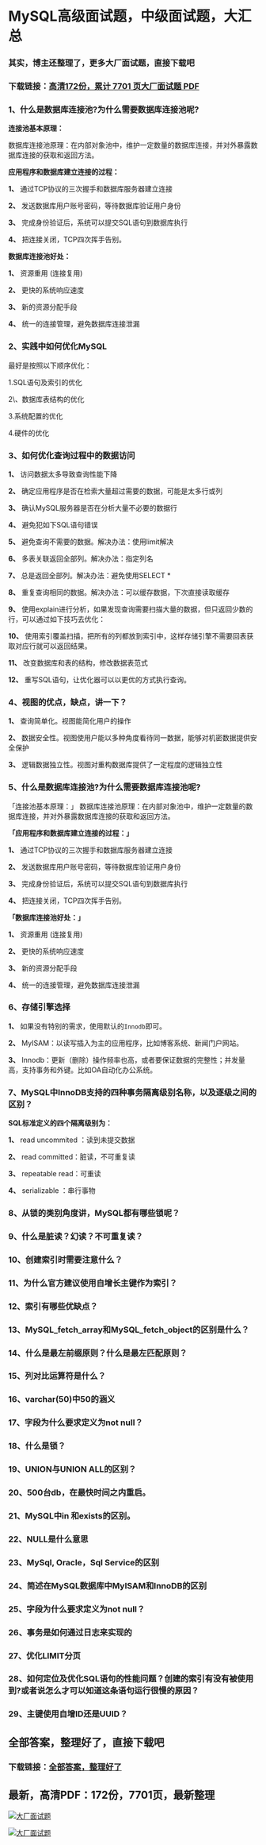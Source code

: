 # MySQL高级面试题，中级面试题，大汇总

### 其实，博主还整理了，更多大厂面试题，直接下载吧

### 下载链接：[高清172份，累计 7701 页大厂面试题  PDF](https://github.com/souyunku/DevBooks/blob/master/docs/index.md)



### 1、什么是数据库连接池?为什么需要数据库连接池呢?

**连接池基本原理：**

数据库连接池原理：在内部对象池中，维护一定数量的数据库连接，并对外暴露数据库连接的获取和返回方法。

**应用程序和数据库建立连接的过程：**

**1、** 通过TCP协议的三次握手和数据库服务器建立连接

**2、** 发送数据库用户账号密码，等待数据库验证用户身份

**3、** 完成身份验证后，系统可以提交SQL语句到数据库执行

**4、** 把连接关闭，TCP四次挥手告别。

**数据库连接池好处：**

**1、** 资源重用 (连接复用)

**2、** 更快的系统响应速度

**3、** 新的资源分配手段

**4、** 统一的连接管理，避免数据库连接泄漏


### 2、实践中如何优化MySQL

最好是按照以下顺序优化：

1.SQL语句及索引的优化

2\、数据库表结构的优化

3.系统配置的优化

4.硬件的优化


### 3、如何优化查询过程中的数据访问

**1、** 访问数据太多导致查询性能下降

**2、** 确定应用程序是否在检索大量超过需要的数据，可能是太多行或列

**3、** 确认MySQL服务器是否在分析大量不必要的数据行

**4、** 避免犯如下SQL语句错误

**5、** 避免查询不需要的数据。解决办法：使用limit解决

**6、** 多表关联返回全部列。解决办法：指定列名

**7、** 总是返回全部列。解决办法：避免使用SELECT *

**8、** 重复查询相同的数据。解决办法：可以缓存数据，下次直接读取缓存

**9、** 使用explain进行分析，如果发现查询需要扫描大量的数据，但只返回少数的行，可以通过如下技巧去优化：

**10、** 使用索引覆盖扫描，把所有的列都放到索引中，这样存储引擎不需要回表获取对应行就可以返回结果。

**11、** 改变数据库和表的结构，修改数据表范式

**12、** 重写SQL语句，让优化器可以以更优的方式执行查询。


### 4、视图的优点，缺点，讲一下？

**1、** 查询简单化。视图能简化用户的操作

**2、** 数据安全性。视图使用户能以多种角度看待同一数据，能够对机密数据提供安全保护

**3、** 逻辑数据独立性。视图对重构数据库提供了一定程度的逻辑独立性


### 5、什么是数据库连接池?为什么需要数据库连接池呢?

「连接池基本原理：」 数据库连接池原理：在内部对象池中，维护一定数量的数据库连接，并对外暴露数据库连接的获取和返回方法。

**「应用程序和数据库建立连接的过程：」**

**1、** 通过TCP协议的三次握手和数据库服务器建立连接

**2、** 发送数据库用户账号密码，等待数据库验证用户身份

**3、** 完成身份验证后，系统可以提交SQL语句到数据库执行

**4、** 把连接关闭，TCP四次挥手告别。

**「数据库连接池好处：」**

**1、** 资源重用 (连接复用)

**2、** 更快的系统响应速度

**3、** 新的资源分配手段

**4、** 统一的连接管理，避免数据库连接泄漏


### 6、存储引擎选择

**1、** 如果没有特别的需求，使用默认的`Innodb`即可。

**2、** MyISAM：以读写插入为主的应用程序，比如博客系统、新闻门户网站。

**3、** Innodb：更新（删除）操作频率也高，或者要保证数据的完整性；并发量高，支持事务和外键。比如OA自动化办公系统。


### 7、MySQL中InnoDB支持的四种事务隔离级别名称，以及逐级之间的区别？

**SQL标准定义的四个隔离级别为：**

**1、** read uncommited ：读到未提交数据

**2、** read committed：脏读，不可重复读

**3、** repeatable read：可重读

**4、** serializable ：串行事物


### 8、从锁的类别角度讲，MySQL都有哪些锁呢？
### 9、什么是脏读？幻读？不可重复读？
### 10、创建索引时需要注意什么？
### 11、为什么官方建议使用自增长主键作为索引？
### 12、索引有哪些优缺点？
### 13、MySQL_fetch_array和MySQL_fetch_object的区别是什么？
### 14、什么是最左前缀原则？什么是最左匹配原则？
### 15、列对比运算符是什么？
### 16、varchar(50)中50的涵义
### 17、字段为什么要求定义为not null？
### 18、什么是锁？
### 19、UNION与UNION ALL的区别？
### 20、500台db，在最快时间之内重启。
### 21、MySQL中in 和exists的区别。
### 22、NULL是什么意思
### 23、MySql, Oracle，Sql Service的区别
### 24、简述在MySQL数据库中MyISAM和InnoDB的区别
### 25、字段为什么要求定义为not null？
### 26、事务是如何通过日志来实现的
### 27、优化LIMIT分页
### 28、如何定位及优化SQL语句的性能问题？创建的索引有没有被使用到?或者说怎么才可以知道这条语句运行很慢的原因？
### 29、主键使用自增ID还是UUID？




## 全部答案，整理好了，直接下载吧

### 下载链接：[全部答案，整理好了](https://www.souyunku.com/wp-content/uploads/weixin/githup-weixin-2.png)




## 最新，高清PDF：172份，7701页，最新整理

[![大厂面试题](https://www.souyunku.com/wp-content/uploads/weixin/mst.png "架构师专栏")](https://www.souyunku.com/wp-content/uploads/weixin/githup-weixin.png "架构师专栏")

[![大厂面试题](https://www.souyunku.com/wp-content/uploads/weixin/githup-weixin.png "架构师专栏")](https://www.souyunku.com/wp-content/uploads/weixin/githup-weixin.png "架构师专栏")
